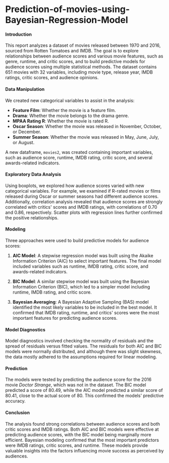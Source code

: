 # Prediction-of-movies-using-Bayesian-Regression-Model

#### **Introduction**
This report analyzes a dataset of movies released between 1970 and 2016, sourced from Rotten Tomatoes and IMDB. The goal is to explore relationships between audience scores and various movie features, such as genre, runtime, and critic scores, and to build predictive models for audience scores using multiple statistical methods. The dataset contains 651 movies with 32 variables, including movie type, release year, IMDB ratings, critic scores, and audience opinions.

#### **Data Manipulation**
We created new categorical variables to assist in the analysis:
- **Feature Film**: Whether the movie is a feature film.
- **Drama**: Whether the movie belongs to the drama genre.
- **MPAA Rating R**: Whether the movie is rated R.
- **Oscar Season**: Whether the movie was released in November, October, or December.
- **Summer Season**: Whether the movie was released in May, June, July, or August.

A new dataframe, `movies2`, was created containing important variables, such as audience score, runtime, IMDB rating, critic score, and several awards-related indicators.

#### **Exploratory Data Analysis**
Using boxplots, we explored how audience scores varied with new categorical variables. For example, we examined if R-rated movies or films released during Oscar or summer seasons had different audience scores. Additionally, correlation analysis revealed that audience scores are strongly correlated with critics' scores and IMDB ratings, with correlations of 0.70 and 0.86, respectively. Scatter plots with regression lines further confirmed the positive relationships.

#### **Modeling**
Three approaches were used to build predictive models for audience scores:

1. **AIC Model**: A stepwise regression model was built using the Akaike Information Criterion (AIC) to select important features. The final model included variables such as runtime, IMDB rating, critic score, and awards-related indicators.
   
2. **BIC Model**: A similar stepwise model was built using the Bayesian Information Criterion (BIC), which led to a simpler model including runtime, IMDB rating, and critic score.

3. **Bayesian Averaging**: A Bayesian Adaptive Sampling (BAS) model identified the most likely variables to be included in the best model. It confirmed that IMDB rating, runtime, and critics' scores were the most important features for predicting audience scores.

#### **Model Diagnostics**
Model diagnostics involved checking the normality of residuals and the spread of residuals versus fitted values. The residuals for both AIC and BIC models were normally distributed, and although there was slight skewness, the data mostly adhered to the assumptions required for linear modeling.

#### **Prediction**
The models were tested by predicting the audience score for the 2016 movie *Doctor Strange*, which was not in the dataset. The BIC model predicted a score of 80.49, while the AIC model predicted a similar score of 80.41, close to the actual score of 80. This confirmed the models' predictive accuracy.

#### **Conclusion**
The analysis found strong correlations between audience scores and both critic scores and IMDB ratings. Both AIC and BIC models were effective at predicting audience scores, with the BIC model being marginally more efficient. Bayesian modeling confirmed that the most important predictors were IMDB ratings, critic scores, and runtime. These models provide valuable insights into the factors influencing movie success as perceived by audiences.
